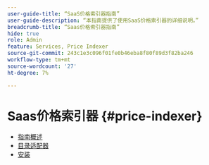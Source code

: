 ```yaml
---
user-guide-title: “SaaS价格索引器指南”
user-guide-description: “本指南提供了使用SaaS价格索引器的详细说明。”
breadcrumb-title: “Saas价格索引器指南”
hide: true
role: Admin
feature: Services, Price Indexer
source-git-commit: 243c1e3c096f01fe0b46eba8f80f89d3f82ba246
workflow-type: tm+mt
source-wordcount: '27'
ht-degree: 7%

---
```


# Saas价格索引器 {#price-indexer}

- [指南概述](index.md)
- [目录适配器](catalog-adapter.md)
- [安装](installation.md)

